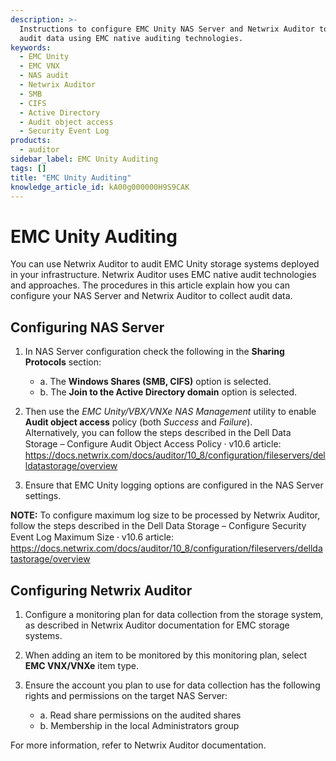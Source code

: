 ```yaml
---
description: >-
  Instructions to configure EMC Unity NAS Server and Netwrix Auditor to collect
  audit data using EMC native auditing technologies.
keywords:
  - EMC Unity
  - EMC VNX
  - NAS audit
  - Netwrix Auditor
  - SMB
  - CIFS
  - Active Directory
  - Audit object access
  - Security Event Log
products:
  - auditor
sidebar_label: EMC Unity Auditing
tags: []
title: "EMC Unity Auditing"
knowledge_article_id: kA00g000000H9S9CAK
---
```


# EMC Unity Auditing

You can use Netwrix Auditor to audit EMC Unity storage systems deployed in your infrastructure. Netwrix Auditor uses EMC native audit technologies and approaches. The procedures in this article explain how you can configure your NAS Server and Netwrix Auditor to collect audit data.

## Configuring NAS Server

1. In NAS Server configuration check the following in the **Sharing Protocols** section:
   - a. The **Windows Shares (SMB, CIFS)** option is selected.
   - b. The **Join to the Active Directory domain** option is selected.

2. Then use the *EMC Unity/VBX/VNXe NAS Management* utility to enable **Audit object access** policy (both *Success* and *Failure*).  
   Alternatively, you can follow the steps described in the Dell Data Storage – Configure Audit Object Access Policy ⸱ v10.6 article:
   https://docs.netwrix.com/docs/auditor/10_8/configuration/fileservers/delldatastorage/overview

3. Ensure that EMC Unity logging options are configured in the NAS Server settings.

**NOTE:** To configure maximum log size to be processed by Netwrix Auditor, follow the steps described in the Dell Data Storage – Configure Security Event Log Maximum Size ⸱ v10.6 article:
https://docs.netwrix.com/docs/auditor/10_8/configuration/fileservers/delldatastorage/overview

## Configuring Netwrix Auditor

1. Configure a monitoring plan for data collection from the storage system, as described in Netwrix Auditor documentation for EMC storage systems.

2. When adding an item to be monitored by this monitoring plan, select **EMC VNX/VNXe** item type.

3. Ensure the account you plan to use for data collection has the following rights and permissions on the target NAS Server:
   - a. Read share permissions on the audited shares
   - b. Membership in the local Administrators group

For more information, refer to Netwrix Auditor documentation.
